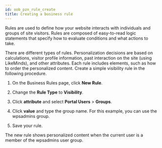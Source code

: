 ```yaml
---
id: oob_pzn_rule_create
title: Creating a business rule
---
```





Rules are used to define how your website interacts with individuals and groups of site visitors. Rules are composed of easy-to-read logic statements that specify how to evaluate conditions and what actions to take.

There are different types of rules. Personalization decisions are based on calculations, visitor profile information, past interaction on the site \(using LikeMinds\), and other attributes. Each rule includes elements, such as how to order the personalized content. Create a simple visibility rule in the following procedure.

1.  On the Business Rules page, click **New Rule**.

2.  Change the **Rule Type** to **Visibility**.

3.  Click **attribute** and select **Portal Users** \> **Groups**.

4.  Click **value** and type the group name. For this example, you can use the wpsadmins group.

5.  Save your rule.


The new rule shows personalized content when the current user is a member of the wpsadmins user group.

